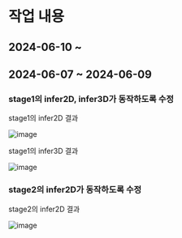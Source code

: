 # 작업 내용

## 2024-06-10 ~ 

## 2024-06-07 ~ 2024-06-09

### stage1의 infer2D, infer3D가 동작하도록 수정
stage1의 infer2D 결과

![image](https://github.com/fieldcure/WorkReport/assets/40055222/ca03b21d-dda6-4b6f-94b0-b883d381bd04)

stage1의 infer3D 결과

![image](https://github.com/fieldcure/WorkReport/assets/40055222/e0f627a1-baa6-4c76-9d5b-cce0d2cfa016)


### stage2의 infer2D가 동작하도록 수정
stage2의 infer2D 결과

![image](https://github.com/fieldcure/WorkReport/assets/40055222/664dc97e-3a82-4b33-924c-9e194ed0b0ec)
